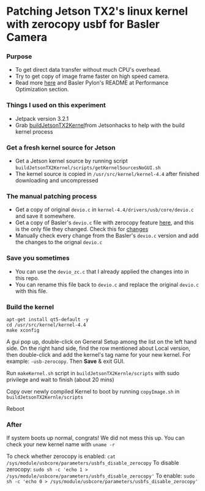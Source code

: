 # Patching Jetson TX2's linux kernel with zerocopy usbf for Basler Camera

### Purpose
- To get direct data transfer without much CPU's overhead. 
- Try to get copy of image frame faster on high speed camera.
- Read more [here](https://github.com/basler/linux-usb-zerocopy/wiki) and Basler Pylon's README at Performance Optimization section.

### Things I used on this experiment
- Jetpack version 3.2.1
- Grab [buildJetsonTX2Kernel](https://github.com/jetsonhacks/buildJetsonTX2Kernel)from Jetsonhacks to help with the build kernel process 

### Get a fresh kernel source for Jetson
- Get a Jetson kernel source by running script `buildJetsonTX2Kernel/scripts/getKernelSourcesNoGUI.sh`
- The kernel source is copied in `/usr/src/kernel/kernel-4.4` after finished downloading and uncompressed

### The manual patching process
- Get a copy of original `devio.c` in `kernel-4.4/drivers/usb/core/devio.c` and save it somewhere.
- Get a copy of Basler's `devio.c` file with zerocopy feature [here](https://github.com/basler/linux-usb-zerocopy/blob/linux-4.2.y-usb-zerocopy/drivers/usb/core/devio.c), and this is the only file they changed. Check this for [changes](https://github.com/basler/linux-usb-zerocopy/commit/4106b5b45d075d2d2d06c7ba6fa59e7999fdfd5d)
- Manually check every change from the Basler's `devio.c` version and add the changes to the orignal `devio.c`

### Save you sometimes
- You can use the `devio_zc.c` that I already applied the changes into in this repo.
- You can rename this file back to `devio.c` and replace the original `devio.c` with this file.

### Build the kernel
```
apt-get install qt5-default -y
cd /usr/src/kernel/kernel-4.4
make xconfig
```
A gui pop up, double-click on General Setup among the list on the left hand side. On the right hand side, find the row mentioned about Local version, then double-click and add the kernel's tag name for your new kernel. For example: `-usb-zerocopy`. Then **Save** & exit GUI.

Run `makeKernel.sh` script in `buildJetsonTX2Kernle/scripts` with sudo privilege and wait to finish (about 20 mins)

Copy over newly compiled Kernel to boot by running `copyImage.sh` in `buildJetsonTX2Kernle/scripts`

Reboot

### After
If system boots up normal, congrats! We did not mess this up. You can check your new kernel name with `uname -r`

To check whether zerocopy is enabled: `cat /sys/module/usbcore/parameters/usbfs_disable_zerocopy`
To disable zerocopy: `sudo sh -c 'echo 1 > /sys/module/usbcore/parameters/usbfs_disable_zerocopy'` 
To enable:  `sudo sh -c 'echo 0 > /sys/module/usbcore/parameters/usbfs_disable_zerocopy'`


